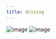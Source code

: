 ```yaml
---
title: driving
---
```

![image](https://pics.anthonyrussano.com/i/20540718-ffcf-4c4d-9ebf-ca378bf7a8ca.gif)
![image](https://pics.anthonyrussano.com/i/407b2b7d-2b21-426b-8050-e9e3fd24d81a.jpg)
